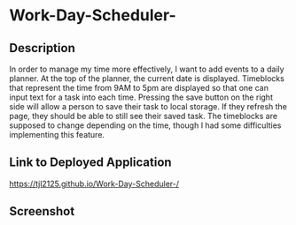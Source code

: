 # Work-Day-Scheduler-

## Description
In order to manage my time more effectively, I want to add events to a daily planner. At the top of the
planner, the current date is displayed. Timeblocks that represent the time from 9AM to 5pm are displayed so that one can input text for a task into each time. Pressing the save button on the right side will allow a person to save their task to local storage. If they refresh the page, they should be able to still see their saved task. The timeblocks are supposed to change depending on the time, though I had some difficulties implementing this feature. 

## Link to Deployed Application
https://tjl2125.github.io/Work-Day-Scheduler-/

## Screenshot 

